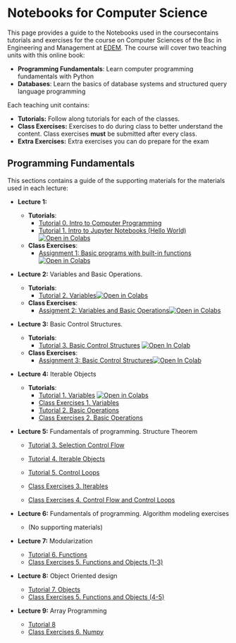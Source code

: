 # Notebooks for Computer Science
This page provides a guide to the Notebooks used in the coursecontains tutorials and exercises for the course on Computer Sciences of the Bsc in Engineering and Management at [EDEM](https://edem.es/). 
The course will cover two teaching units with this online book:
- **Programming Fundamentals**: Learn computer programming fundamentals with Python
- **Databases**: Learn the basics of database systems and structured query language programming

Each teaching unit contains:
- **Tutorials:** Follow along tutorials for each of the classes. 
- **Class Exercises:** Exercises to do during class to better understand the content. Class exercises **must** be submitted after every class.
- **Extra Exercises:** Extra exercises you can do prepare for the exam

## Programming Fundamentals

This sections contains a guide of the supporting materials for the materials used in each lecture: 

- **Lecture 1:** 
  - **Tutorials**:
    - [Tutorial 0. Intro to Computer Programming](https://computer-science-tutorials.readthedocs.io/en/latest/Introduction/tutorials/Introduction%20to%20Computer%20Programming.html)
    - [Tutorial 1. Intro to Jupyter Notebooks (Hello World)](https://computer-science-tutorials.readthedocs.io/en/latest/Introduction/tutorials/Hello%20World.html)[![Open in Colabs](https://colab.research.google.com/assets/colab-badge.svg)](https://colab.research.google.com/github/ffraile/computer_science_tutorials/blob/main/source/Introduction/tutorials/Hello%20World.ipynb)
  - **Class Exercises**:
    - [Assignment 1: Basic programs with built-in functions](https://computer-science-tutorials.readthedocs.io/en/latest/Introduction/exercises/0.%20Hello%20world.html)[![Open in Colabs](https://colab.research.google.com/assets/colab-badge.svg)](https://colab.research.google.com/github/ffraile/computer_science_tutorials/blob/main/source/Introduction/exercises/0.%20Hello%20world.ipynb)
    
- **Lecture 2:** Variables and Basic Operations.
    - **Tutorials**:
      - [Tutorial 2. Variables](https://computer-science-tutorials.readthedocs.io/en/latest/Introduction/tutorials/Variables.html)[![Open in Colabs](https://colab.research.google.com/assets/colab-badge.svg)](https://colab.research.google.com/github/ffraile/computer_science_tutorials/blob/main/source/Introduction/tutorials/Variables.ipynb)
    - **Class Exercises**:
      - [Assigment 2: Variables and Basic Operations]()[![Open in Colabs](https://colab.research.google.com/assets/colab-badge.svg)]()

- **Lecture 3:** Basic Control Structures.
    - **Tutorials**:
      - [Tutorial 3. Basic Control Structures](https://computer-science-tutorials.readthedocs.io/en/latest/Introduction/tutorials/Basic%20Control%20Structures.html) [![Open In Colab](https://colab.research.google.com/assets/colab-badge.svg)](https://colab.research.google.com/github/ffraile/computer_science_tutorials/blob/main/source/Introduction/tutorials/Basic%20Control%20Structures.ipynb)
    - **Class Exercises**:
      - [Assignment 3: Basic Control Structures](https://computer-science-tutorials.readthedocs.io/en/latest/Introduction/exercises/2.%20Basic%20Control%20Structures.html)[![Open In Colab](https://colab.research.google.com/assets/colab-badge.svg)](https://colab.research.google.com/github/ffraile/computer_science_tutorials/blob/main/source/Introduction/exercises/2.%20Basic%20Control%20Structures.ipynb)
      
- **Lecture 4:** Iterable Objects
  - **Tutorials**:
      - [Tutorial 1. Variables](https://github.com/ffraile/computer_science_tutorials/blob/main/Programming/Tutorials/1.%20Variables.ipynb) [![Open in Colabs](https://colab.research.google.com/assets/colab-badge.svg)](https://colab.research.google.com/github/ffraile/computer_science_tutorials/blob/main/Programming/Tutorials/1.%20Variables.ipynb)
      - [Class Exercises 1. Variables](https://github.com/ffraile/computer_science_tutorials/blob/main/Programming/Class%20Exercises/1.%20Variables.ipynb)
      - [Tutorial 2. Basic Operations](https://github.com/ffraile/computer_science_tutorials/blob/main/Programming/Tutorials/2.%20Basic%20Operators.ipynb)
      - [Class Exercises 2. Basic Operations](https://github.com/ffraile/computer_science_tutorials/blob/main/Programming/Class%20Exercises/2.%20Basic%20Operators.ipynb)

- **Lecture 5:** Fundamentals of programming. Structure Theorem
    - [Tutorial 3. Selection Control Flow](https://github.com/ffraile/computer_science_tutorials/blob/main/Programming/Tutorials/3.%20Selection%20Control%20Flow.ipynb)
    - [Tutorial 4. Iterable Objects](https://github.com/ffraile/computer_science_tutorials/blob/main/Programming/Class%20Exercises/3.%20Iterables.ipynb)
    - [Tutorial 5. Control Loops](https://github.com/ffraile/computer_science_tutorials/blob/main/Programming/Tutorials/5.%20Control%20Loops.ipynb)
 
    - [Class Exercises 3. Iterables](https://github.com/ffraile/computer_science_tutorials/blob/main/Programming/Class%20Exercises/3.%20Iterables.ipynb)
    
    - [Class Exercises 4. Control Flow and Control Loops](https://github.com/ffraile/computer_science_tutorials/blob/main/Programming/Class%20Exercises/4.%20Control%20Flow%20and%20Control%20Loops.ipynb)

- **Lecture 6:** Fundamentals of programming. Algorithm modeling exercises
    - (No supporting materials)

- **Lecture 7:** Modularization
    - [Tutorial 6. Functions](https://github.com/ffraile/computer_science_tutorials/blob/main/Programming/Tutorials/6.%20Functions.ipynb)
    - [Class Exercises 5. Functions and Objects (1-3)](https://github.com/ffraile/computer_science_tutorials/blob/main/Programming/Class%20Exercises/5.%20Functions%20and%20Objects.ipynb)

- **Lecture 8:** Object Oriented design
    - [Tutorial 7. Objects](https://github.com/ffraile/computer_science_tutorials/blob/main/Programming/Tutorials/7.%20Objects.ipynb)
    - [Class Exercises 5. Functions and Objects (4-5)](https://github.com/ffraile/computer_science_tutorials/blob/main/Programming/Class%20Exercises/5.%20Functions%20and%20Objects.ipynb)

- **Lecture 9:** Array Programming
    - [Tutorial 8](https://github.com/ffraile/computer_science_tutorials/blob/main/Programming/Tutorials/8.%20Numpy%20tutorial.ipynb)
    - [Class Exercises 6. Numpy](https://github.com/ffraile/computer_science_tutorials/blob/main/Programming/Class%20Exercises/6.%20Numpy.ipynb)

